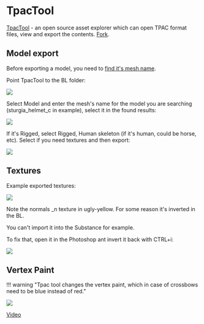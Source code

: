 # TpacTool

[TpacTool](https://github.com/szszss/TpacTool) - an open source asset explorer which can open TPAC format files, view and export the contents. [Fork](https://github.com/hunharibo/TpacTool).

## Model export

Before exporting a model, you need to [find it's mesh name](/modding/items/#how-to-find-itemid).

Point TpacTool to the BL folder:

![](/pics/2410020910.png)


Select Model and enter the mesh's name for the model you are searching (sturgia_helmet_c in example), select it in the found results:

![](/pics/2410020911.png)


If it's Rigged, select Rigged, Human skeleton (if it's human, could be horse, etc). Select if you need textures and then export:

![](/pics/2410020911b.png)


## Textures

Example exported textures:

![](/pics/2410081307.png)

Note the normals _n texture in ugly-yellow. For some reason it's inverted in the BL. 

You can't import it into the Substance for example.

To fix that, open it in the Photoshop ant invert it back with CTRL+i:

![](/pics/2410081508.png)


## Vertex Paint

!!! warning "Tpac tool changes the vertex paint, which in case of crossbows need to be blue instead of red."

![](/pics/2508062236.png)

[Video](https://www.youtube.com/watch?v=6hG_6RDqgFg)